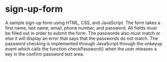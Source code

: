 # sign-up-form
A sample sign-up form using HTML, CSS, and JavaScript. The form takes a first name, last name, email, phone number, and password. All fields must be filled out in order to submit the form. The passwords also must match or else it will display an error that says that the passwords do not match. The password checking is implemented through JavaScript through the onkeyup event which calls the function checkPassword() when the user releases a key in the confirm password text area.
